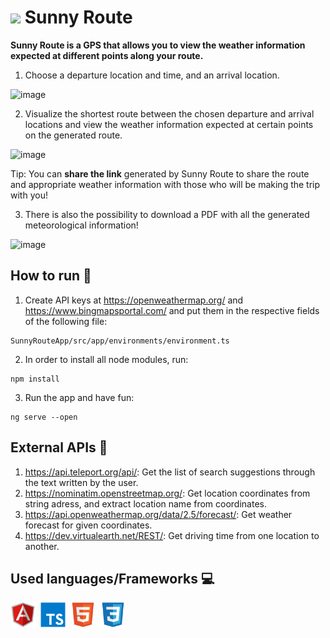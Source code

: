 # <img src="https://user-images.githubusercontent.com/47954852/215338973-e1194610-c7ab-4cd6-903b-271124359a63.png" width="30"> Sunny Route

**Sunny Route is a GPS that allows you to view the weather information expected at different points along your route.**

1. Choose a departure location and time, and an arrival location.

![image](https://user-images.githubusercontent.com/47954852/215622011-f2bb45e0-fee9-468c-bbfd-386832b8b7e8.png)

2. Visualize the shortest route between the chosen departure and arrival locations and view the weather information expected at certain points on the generated route. 

![image](https://user-images.githubusercontent.com/47954852/215622098-f4178cf7-fa23-402d-8126-ff358c93ba65.png)

Tip: You can **share the link** generated by Sunny Route to share the route and appropriate weather information with those who will be making the trip with you!

3. There is also the possibility to download a PDF with all the generated meteorological information!

![image](https://user-images.githubusercontent.com/47954852/215622182-17291566-dfb4-43e0-8de1-0910e1b2e6b5.png)

## How to run 🚀

1. Create API keys at https://openweathermap.org/ and https://www.bingmapsportal.com/ and put them in the respective fields of the following file:

```
SunnyRouteApp/src/app/environments/environment.ts
```

2. In order to install all node modules, run:

```
npm install
```

3. Run the app and have fun:

```
ng serve --open
```

## External APIs 🔗

1. https://api.teleport.org/api/: Get the list of search suggestions through the text written by the user.
2. https://nominatim.openstreetmap.org/: Get location coordinates from string adress, and extract location name from coordinates.
3. https://api.openweathermap.org/data/2.5/forecast/: Get weather forecast for given coordinates.
4. https://dev.virtualearth.net/REST/: Get driving time from one location to another.

## Used languages/Frameworks 💻

<div>
  <img src="https://github.com/devicons/devicon/blob/master/icons/angularjs/angularjs-original.svg" title="Angular" alt="Angular" width="40" height="40"/>&nbsp;
  <img src="https://github.com/devicons/devicon/blob/master/icons/typescript/typescript-original.svg" title="Typescript" alt="Typescript" width="40" height="40"/>&nbsp;
  <img src="https://github.com/devicons/devicon/blob/master/icons/html5/html5-original.svg" title="HTML" alt="HTML" width="40" height="40"/>&nbsp;
  <img src="https://github.com/devicons/devicon/blob/master/icons/css3/css3-original.svg" title="CSS" alt="CSS" width="40" height="40"/>&nbsp;
</div>

